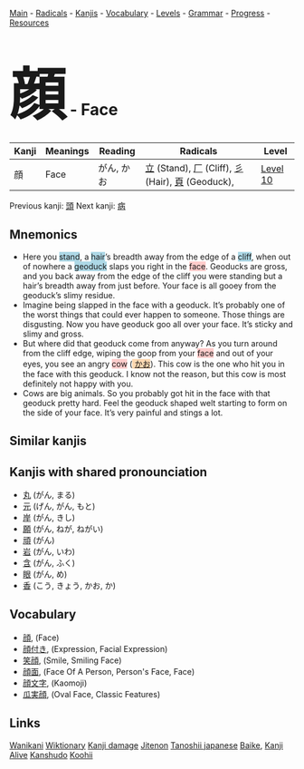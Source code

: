 <style> bigfont {font-size: 100px}</style>
[Main](../README.md) -
[Radicals](../radicals.md) -
[Kanjis](../kanjis.md) -
[Vocabulary](../vocabulary.md) -
[Levels](../levels.md) -
[Grammar](../grammar.md) - 
[Progress](../progress.md) -
[Resources](../resources.md)
# <bigfont> 顔</bigfont> - Face 

| Kanji | Meanings | Reading | Radicals | Level |
| --- | --- | --- | --- | --- |
| 顔 | Face | がん, かお | [立](../radicals/立.md) (Stand), [厂](../radicals/厂.md) (Cliff), [彡](../radicals/彡.md) (Hair), [頁](../radicals/頁.md) (Geoduck),  | [Level 10](../levels/wk_level10.md) |

Previous kanji: [頭](頭.md) Next kanji: [病](病.md) 

## Mnemonics
 * Here you <span style="background-color:#ADD8E6"> stand</span>, a <span style="background-color:#ADD8E6"> hair</span>’s breadth away from the edge of a <span style="background-color:#ADD8E6"> cliff</span>, when out of nowhere a <span style="background-color:#ADD8E6"> geoduck</span> slaps you right in the <span style="background-color:#ffcccb"> face</span>. Geoducks are gross, and you back away from the edge of the cliff you were standing but a hair’s breadth away from just before. Your face is all gooey from the geoduck’s slimy residue.
* Imagine being slapped in the face with a geoduck. It’s probably one of the worst things that could ever happen to someone. Those things are disgusting. Now you have geoduck goo all over your face. It’s sticky and slimy and gross.
* But where did that geoduck come from anyway? As you turn around from the cliff edge, wiping the goop from your <span style="background-color:#ffcccb"> face</span> and out of your eyes, you see an angry <span style="background-color:#ffcccb"> cow</span> (<span style="background-color:#fed8b1"> [かお](https://jisho.org/search/かお)</span>). This cow is the one who hit you in the face with this geoduck. I know not the reason, but this cow is most definitely not happy with you.
* Cows are big animals. So you probably got hit in the face with that geoduck pretty hard. Feel the geoduck shaped welt starting to form on the side of your face. It’s very painful and stings a lot.


## Similar kanjis
 


## Kanjis with shared pronounciation
 * [丸](丸.md) (がん, まる)
* [元](元.md) (げん, がん, もと)
* [岸](岸.md) (がん, きし)
* [願](願.md) (がん, ねが, ねがい)
* [頑](頑.md) (がん)
* [岩](岩.md) (がん, いわ)
* [含](含.md) (がん, ふく)
* [眼](眼.md) (がん, め)
* [香](香.md) (こう, きょう, かお, か)



## Vocabulary
 * [顔](../vocabulary/顔.md), (Face)
* [顔付き](../vocabulary/顔.md), (Expression, Facial Expression)
* [笑顔](../vocabulary/顔.md), (Smile, Smiling Face)
* [顔面](../vocabulary/顔.md), (Face Of A Person, Person's Face, Face)
* [顔文字](../vocabulary/顔.md), (Kaomoji)
* [瓜実顔](../vocabulary/顔.md), (Oval Face, Classic Features)




## Links 


[Wanikani](https://www.wanikani.com/kanji/顔)
[Wiktionary](https://en.wiktionary.org/wiki/顔)
[Kanji damage](http://www.kanjidamage.com/kanji/search?utf8=✓&q=顔)
[Jitenon](https://jitenon.com/kanji/顔)
[Tanoshii japanese](https://www.tanoshiijapanese.com/dictionary/kanji.cfm?k=顔)
[Baike](https://baike.baidu.com/item/顔),
[Kanji Alive](https://app.kanjialive.com/顔)
[Kanshudo](https://www.kanshudo.com/searchmn?q=顔)
[Koohii](https://kanji.koohii.com/study/kanji/顔)
